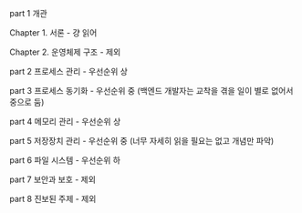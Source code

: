 part 1 개관

Chapter 1. 서론 - 걍 읽어

Chapter 2. 운영체제 구조 - 제외



part 2 프로세스 관리 - 우선순위 상



part 3 프로세스 동기화 - 우선순위 중 (백엔드 개발자는 교착을 겪을 일이 별로 없어서 중으로 둠)



part 4 메모리 관리 - 우선순위 상



part 5 저장장치 관리 - 우선순위 중 (너무 자세히 읽을 필요는 없고 개념만 파악)



part 6 파일 시스템 - 우선순위 하



part 7 보안과 보호 - 제외



part 8 진보된 주제 - 제외

